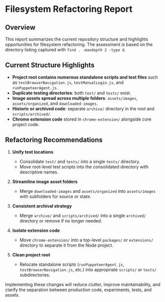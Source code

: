 # Filesystem Refactoring Report

## Overview
This report summarizes the current repository structure and highlights opportunities for filesystem refactoring. The assessment is based on the directory listing captured with `find . -maxdepth 2 -type d`.

## Current Structure Highlights
- **Project root contains numerous standalone scripts and test files** such as `testBrowserNavigation.js`, `testManualLogin.js`, and `runPuppeteerAgent.js`.
- **Duplicate testing directories**: both `test/` and `tests/` exist.
- **Image assets spread across multiple folders**: `assets/images`, `assets/organized`, and `downloaded-images`.
- **Historic or archived code**: separate `archive/` directory in the root and `scripts/archived/`.
- **Chrome extension code** stored in `chrome-extension/` alongside core project code.

## Refactoring Recommendations
1. **Unify test locations**
   - Consolidate `test/` and `tests/` into a single `tests/` directory.
   - Move root-level test scripts into the consolidated directory with descriptive names.

2. **Streamline image asset folders**
   - Merge `downloaded-images` and `assets/organized` into `assets/images` with subfolders for source or state.

3. **Consistent archival strategy**
   - Merge `archive/` and `scripts/archived/` into a single `archived/` directory or remove if no longer needed.

4. **Isolate extension code**
   - Move `chrome-extension/` into a top-level `packages/` or `extensions/` directory to separate it from the Node project.

5. **Clean project root**
   - Relocate standalone scripts (`runPuppeteerAgent.js`, `testBrowserNavigation.js`, etc.) into appropriate `scripts/` or `tests/` subdirectories.

Implementing these changes will reduce clutter, improve maintainability, and clarify the separation between production code, experiments, tests, and assets.

